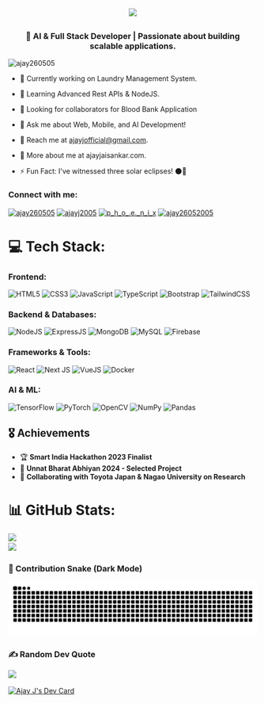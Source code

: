 <h1 align="center">
    <img src="https://readme-typing-svg.herokuapp.com/?font=Righteous&size=35&center=true&vCenter=true&width=500&height=70&duration=4000&lines=Hello+There!+;+I'm+Ajay&color=FF6F61" />
</h1>
<h3 align="center">🎯 AI & Full Stack Developer | Passionate about building scalable applications.</h3>

<p align="left"> <img src="https://komarev.com/ghpvc/?username=ajay260505&label=Profile%20views&color=0e75b6&style=flat" alt="ajay260505" /> </p>

- 🔭 Currently working on Laundry Management System.

- 🌱  Learning Advanced Rest APIs & NodeJS.

- 🤝 Looking for collaborators for Blood Bank Application
  
- 💬 Ask me about Web, Mobile, and AI Development!

- 📩 Reach me at ajayjofficial@gmail.com.

- 📄 More about me at ajayjaisankar.com.

- ⚡ Fun Fact: I've witnessed three solar eclipses! 🌑🔭

<h3 align="left">Connect with me:</h3>
<p align="left">
<a href="https://twitter.com/ajay260505" target="blank"><img align="center" src="https://raw.githubusercontent.com/rahuldkjain/github-profile-readme-generator/master/src/images/icons/Social/twitter.svg" alt="ajay260505" height="30" width="40" /></a>
<a href="https://linkedin.com/in/ajayj2005" target="blank"><img align="center" src="https://raw.githubusercontent.com/rahuldkjain/github-profile-readme-generator/master/src/images/icons/Social/linked-in-alt.svg" alt="ajayj2005" height="30" width="40" /></a>
<a href="https://instagram.com/p_h_o_.e._n_i_x" target="blank"><img align="center" src="https://raw.githubusercontent.com/rahuldkjain/github-profile-readme-generator/master/src/images/icons/Social/instagram.svg" alt="p_h_o_.e._n_i_x" height="30" width="40" /></a>
<a href="https://www.leetcode.com/ajayjaisankar" target="blank"><img align="center" src="https://raw.githubusercontent.com/rahuldkjain/github-profile-readme-generator/master/src/images/icons/Social/leet-code.svg" alt="ajay26052005" height="30" width="40" /></a>
</p>

# 💻 Tech Stack:
### **Frontend:**
![HTML5](https://img.shields.io/badge/html5-%23E34F26.svg?style=for-the-badge&logo=html5&logoColor=white) ![CSS3](https://img.shields.io/badge/css3-%231572B6.svg?style=for-the-badge&logo=css3&logoColor=white) ![JavaScript](https://img.shields.io/badge/javascript-%23323330.svg?style=for-the-badge&logo=javascript&logoColor=%23F7DF1E) ![TypeScript](https://img.shields.io/badge/typescript-%23007ACC.svg?style=for-the-badge&logo=typescript&logoColor=white) ![Bootstrap](https://img.shields.io/badge/bootstrap-%23563D7C.svg?style=for-the-badge&logo=bootstrap&logoColor=white) ![TailwindCSS](https://img.shields.io/badge/tailwindcss-%2338B2AC.svg?style=for-the-badge&logo=tailwind-css&logoColor=white)

### **Backend & Databases:**
![NodeJS](https://img.shields.io/badge/node.js-6DA55F?style=for-the-badge&logo=node.js&logoColor=white) ![ExpressJS](https://img.shields.io/badge/express-%23000000.svg?style=for-the-badge&logo=express&logoColor=white) ![MongoDB](https://img.shields.io/badge/MongoDB-%234ea94b.svg?style=for-the-badge&logo=mongodb&logoColor=white) ![MySQL](https://img.shields.io/badge/mysql-%234479A1.svg?style=for-the-badge&logo=mysql&logoColor=white) ![Firebase](https://img.shields.io/badge/firebase-%23039BE5.svg?style=for-the-badge&logo=firebase)

### **Frameworks & Tools:**
![React](https://img.shields.io/badge/react-%2320232a.svg?style=for-the-badge&logo=react&logoColor=%2361DAFB) ![Next JS](https://img.shields.io/badge/Next-black?style=for-the-badge&logo=next.js&logoColor=white) ![VueJS](https://img.shields.io/badge/vuejs-%2335495e.svg?style=for-the-badge&logo=vue.js&logoColor=%234FC08D) ![Docker](https://img.shields.io/badge/docker-%230db7ed.svg?style=for-the-badge&logo=docker&logoColor=white)

### **AI & ML:**
![TensorFlow](https://img.shields.io/badge/TensorFlow-%23FF6F00.svg?style=for-the-badge&logo=TensorFlow&logoColor=white) ![PyTorch](https://img.shields.io/badge/PyTorch-%23EE4C2C.svg?style=for-the-badge&logo=PyTorch&logoColor=white) ![OpenCV](https://img.shields.io/badge/opencv-%23white.svg?style=for-the-badge&logo=opencv&logoColor=white) ![NumPy](https://img.shields.io/badge/numpy-%23013243.svg?style=for-the-badge&logo=numpy&logoColor=white) ![Pandas](https://img.shields.io/badge/pandas-%23150458.svg?style=for-the-badge&logo=pandas&logoColor=white)

## 🎖️ Achievements
- 🏆 **Smart India Hackathon 2023 Finalist**  
- 🚀 **Unnat Bharat Abhiyan 2024 - Selected Project**  
- 🔬 **Collaborating with Toyota Japan & Nagao University on Research**

# 📊 GitHub Stats:
![](https://github-readme-stats.vercel.app/api?username=AJAY260505&theme=dark&hide_border=false&include_all_commits=true&count_private=false)<br/>
![](https://github-readme-streak-stats.herokuapp.com/?user=AJAY260505&theme=dark&hide_border=false)<br/>


### 🐍 Contribution Snake (Dark Mode)
![GitHub Contribution Snake Dark](https://github.com/AJAY260505/AJAY260505/blob/output/github-snake-dark.svg)


### ✍️ Random Dev Quote
![](https://quotes-github-readme.vercel.app/api?type=horizontal&theme=radical)

<a href="https://app.daily.dev/ajayj"><img src="https://api.daily.dev/devcards/v2/th2iBadfnWspoS2X2jP0K.png?r=2d1&type=wide" width="652" alt="Ajay J's Dev Card"/></a>
